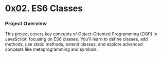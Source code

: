 # 0x02. ES6 Classes

### Project Overview

This project covers key concepts of Object-Oriented Programming (OOP) in JavaScript, focusing on ES6 classes. You'll learn to define classes, add methods, use static methods, extend classes, and explore advanced concepts like metaprogramming and symbols.
